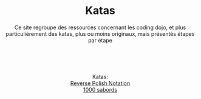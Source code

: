 
<h1 align="center" >Katas</h1>

<p align="center" >Ce site regroupe des ressources concernant les coding dojo, et plus particuliérement des katas, plus ou moins originaux, mais présentés étapes par étape</p>

<br>
<br>

<p align="center">
  <br> Katas: <br>
  <a href="/katas/rpn/index.md">Reverse Polish Notation</a> <br>
  <a href="/katas/sabords/index.md">1000 sabords</a> <br>
  <br><br>
</p>



